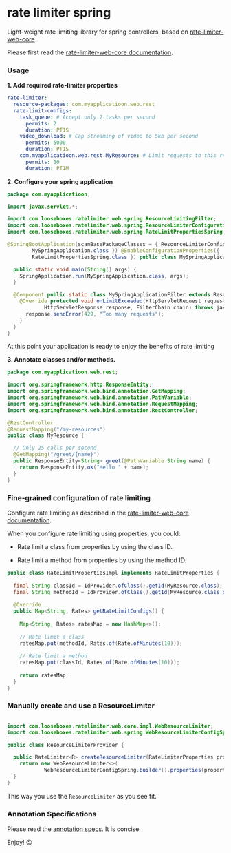 # rate limiter spring

Light-weight rate limiting library for spring controllers, based on 
[rate-limiter-web-core](https://github.com/poshjosh/rate-limiter-web-core).

Please first read the [rate-limiter-web-core documentation](https://github.com/poshjosh/rate-limiter-web-core).

### Usage

__1. Add required rate-limiter properties__

```yaml
rate-limiter:
  resource-packages: com.myapplicatioon.web.rest
  rate-limit-configs:
    task_queue: # Accept only 2 tasks per second 
      permits: 2
      duration: PT1S
    video_download: # Cap streaming of video to 5kb per second
      permits: 5000
      duration: PT1S
    com.myapplicatioon.web.rest.MyResource: # Limit requests to this resource to 10 per minute
      permits: 10
      duration: PT1M 
```

__2. Configure your spring application__

```java
package com.myapplicatioon;

import javax.servlet.*;

import com.looseboxes.ratelimiter.web.spring.ResourceLimitingFilter;
import com.looseboxes.ratelimiter.web.spring.ResourceLimiterConfiguration;
import com.looseboxes.ratelimiter.web.spring.RateLimitPropertiesSpring;

@SpringBootApplication(scanBasePackageClasses = { ResourceLimiterConfiguration.class,
        MySpringApplication.class }) @EnableConfigurationProperties({
        RateLimitPropertiesSpring.class }) public class MySpringApplication {

  public static void main(String[] args) {
    SpringApplication.run(MySpringApplication.class, args);
  }

  @Component public static class MySpringApplicationFilter extends ResourceLimitingFilter {
    @Override protected void onLimitExceeded(HttpServletRequest request,
            HttpServletResponse response, FilterChain chain) throws java.io.IOException {
      response.sendError(429, "Too many requests");
    }
  }
}
```

At this point your application is ready to enjoy the benefits of rate limiting

__3. Annotate classes and/or methods.__

```java
package com.myapplicatioon.web.rest;

import org.springframework.http.ResponseEntity;
import org.springframework.web.bind.annotation.GetMapping;
import org.springframework.web.bind.annotation.PathVariable;
import org.springframework.web.bind.annotation.RequestMapping;
import org.springframework.web.bind.annotation.RestController;

@RestController
@RequestMapping("/my-resources")
public class MyResource {

  // Only 25 calls per second
  @GetMapping("/greet/{name}")
  public ResponseEntity<String> greet(@PathVariable String name) {
    return ResponseEntity.ok("Hello " + name);
  }
}
```

### Fine-grained configuration of rate limiting

Configure rate limiting as described in the [rate-limiter-web-core documentation](https://github.com/poshjosh/rate-limiter-web-core).

When you configure rate limiting using properties, you could:

- Rate limit a class from properties by using the class ID.

- Rate limit a method from properties by using the method ID.

```java
public class RateLimitPropertiesImpl implements RateLimitProperties {
  
  final String classId = IdProvider.ofClass().getId(MyResource.class);
  final String methodId = IdProvider.ofClass().getId(MyResource.class.getMethod("greet", String.class));
  
  @Override
  public Map<String, Rates> getRateLimitConfigs() {
    
    Map<String, Rates> ratesMap = new HashMap<>();
    
    // Rate limit a class
    ratesMap.put(methodId, Rates.of(Rate.ofMinutes(10)));
    
    // Rate limit a method
    ratesMap.put(classId, Rates.of(Rate.ofMinutes(10)));
    
    return ratesMap;
  }
}
```

### Manually create and use a ResourceLimiter

```java

import com.looseboxes.ratelimiter.web.core.impl.WebResourceLimiter;
import com.looseboxes.ratelimiter.web.spring.WebResourceLimiterConfigSpring;

public class ResourceLimiterProvider {

  public RateLimiter<R> createResourceLimiter(RateLimiterProperties properties) {
    return new WebResourceLimiter<>(
            WebResourceLimiterConfigSpring.builder().properties(properties).build());
  }
}
```
This way you use the `ResourceLimiter` as you see fit.

### Annotation Specifications

Please read the [annotation specs](https://github.com/poshjosh/rate-limiter-annotation/blob/main/docs/ANNOTATION_SPECS.md). It is concise.

Enjoy! :wink:
